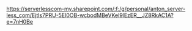 https://serverlesscom-my.sharepoint.com/:f:/g/personal/anton_server-less_com/Ejtls7PRU-5El0OB-wcbodMBeVKel9lEzER__JZ8RkAC1A?e=7nH0Be
